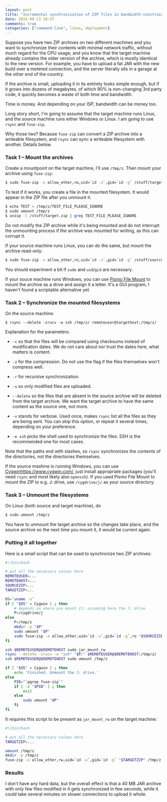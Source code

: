 ```yaml
---
layout: post
title: "Incremental synchronization of ZIP files in bandwidth-constrained environments"
date: 2015-09-13 18:57
comments: true
categories: ["command-line", linux, deployment]
---
```


Suppose you have two ZIP archives on two different machines and you want to synchronize their contents with minimal network traffic, without much regard for the CPU usage, and you know that the target machine already contains the older version of the archive, which is mostly identical to the new version. For example, you have to upload a fat JAR with the new build over a metered connection, and the server literally sits in a garage at the other end of the country.

If the archive is small, uploading it in its entirety looks simple enough, but if it grows into dozens of megabytes, of which 90% is non-changing 3rd party code, it quickly becomes a waste of both time and bandwidth.

Time is money. And depending on your ISP, bandwidth can be money too.

Long story short, I'm going to assume that the target machine runs Linux, and the source machine runs either Windows or Linux. I am going to use `rsync` and `fuse-zip`.

Why those two? Because `fuse-zip` can convert a ZIP archive into a writeable filesystem, and `rsync` can sync a writeable filesystem with another. Details below.

<!-- more -->

### Task 1 – Mount the archives

Create a mountpoint on the target machine, I'll use `/tmp/z`. Then mount your archive using `fuse-zip`:

```bash
$ sudo fuse-zip -o allow_other,rw,uid=`id -u`,gid=`id -g` /stuff/target.zip /tmp/z
```

To test if it works, you create a file in the mounted filesystem. It would appear in the ZIP file after you unmount it.

```bash
$ echo TEST > /tmp/z/TEST_FILE_PLEASE_IGNORE
$ sudo umount /tmp/z
$ unzip -l /stuff/target.zip | grep TEST_FILE_PLEASE_IGNORE
```

<p class="info warning" data-title="Warning" markdown="1">
Do not modify the ZIP archive while it's being mounted and do not interrupt the unmounting process if the archive was mounted for writing, as this can corrupt it.
</p>

If your source machine runs Linux, you can do the same, but mount the archive read-only:

```bash
$ sudo fuse-zip -o allow_other,ro,uid=`id -u`,gid=`id -g` /stuff/source.zip /tmp/z
```

You should experiment a bit if `sudo` and `usd`/`gid` are necessary.

If your souce machine runs Windows, you can use [Pismo File Mount](http://www.pismotechnic.com/pfm/) to mount the archive as a drive and assign it a letter. It's a GUI program, I haven't found a scriptable alternative yet.

### Task 2 – Synchronize the mounted filesystems

On the source machine:

```
$ rsync --delete -zrucv -e ssh /tmp/z/ remoteuser@targethost:/tmp/z/
```

Explanation for the parameters:

* `-c` so that the files will be compared using checksums instead of modification dates. We do not care about nor trust  the dates here, what matters is content.

* `-z` for the compression. Do not use the flag if the files themselves won't compress well.

* `-r` for recursive synchronization.

* `-u` so only modified files are uploaded.

* `--delete` so the files that are absent in the source archive will be deleted from the target archive. We want the target archive to have the same content as the source one, not more.

* `-v` stands for verbose. Used once, makes `rsync` list all the files as they are being sent. You can skip this option, or repeat it several times, depending on your preference.

* `-e ssh` picks the shell used to synchronize the files. SSH is the recommended one for most cases.

Note that the paths end with slashes, so `rsync` synchronizes the contents of the directories, not the directories themselves.

If the source mashine is running Windows, you can use [Cygwin]()https://www.cygwin.com/, just install appropriate packages (you'll need `rsync` and most likely also `openssh`). If you used Pismo File Mount to mount the ZIP to e.g. J: drive, use `/cygdrive/j/` as your source directory.

### Task 3 – Unmount the filesystems

On Linux (both source and target machine), do

```bash
$ sudo umount /tmp/z
```

You have to unmount the target archive so the changes take place, and the source archive so the next time you mount it, it would be current again.

### Putting it all together

Here is a small script that can be used to synchronize two ZIP archives:

```bash
#!/bin/bash

# put all the necessary values here
REMOTEUSER=...
REMOTEHOST=...
SOURCEZIP=...
TARGETZIP=...

OS=`uname -o`
if [ "$OS" = Cygwin ] ; then
	# depends on where you mount it; assuming here the J: drive
	P=/cygdrive/j
else
	P=/tmp/z
	mkdir -p "$P"
	sudo umount "$P"
	sudo fuse-zip -o allow_other,uid=`id -u`,gid=`id -g`,ro "$SOURCEZIP" "$P"
fi

ssh $REMOTEUSER@$REMOTEHOST sudo jar_mount_rw
rsync --delete -zrucv -e "ssh" "$P/" $REMOTEUSER@$REMOTEHOST:/tmp/z/
ssh $REMOTEUSER@$REMOTEHOST sudo umount /tmp/z

if [ "$OS" = Cygwin ] ; then
	echo 'Finished. Unmount the J: drive.'
else
	PID="`pgrep fuse-zip`"
	if [ -z "$PID" ] ; then
		exit
	else
		sudo umount "$P"
	fi
fi
```

It requires this script to be present as `jar_mount_rw` on the target machine:

```bash
#!/bin/bash

# put all the necessary values here
TARGETZIP=...

umount /tmp/z
mkdir -p /tmp/z
fuse-zip -o allow_other,rw,uid=`id -u`,gid=`id -g` "$TARGETZIP" /tmp/z
```

### Results

I don't have any hard data, but the overall effect is that a 40 MB JAR archive with only few files modified in it gets synchronized in few seconds, while it could take several minutes on slower connections to upload it whole.